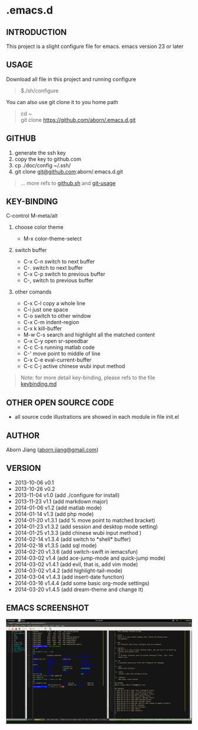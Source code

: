 .emacs.d
==========

## INTRODUCTION
This project is a slight configure file for emacs.
emacs version 23 or later

## USAGE
Download all file in this project and running configure  
> $./sh/configure

You can also use git clone it to you home path
> cd ~  
> git clone https://github.com/aborn/.emacs.d.git

## GITHUB
1. generate the ssh key
2. copy the key to github.com
3. cp ./doc/config ~/.ssh/
4. git clone git@github.com:aborn/.emacs.d.git

> ... more refs to
  [github.sh](https://github.com/aborn/.emacs.d/blob/master/sh/github.sh
  "github.com clone setting initial.") and
  [git-usage](https://github.com/aborn/.emacs.d/blob/master/doc/git-usage.md
  "how to use git.")

## KEY-BINDING
C-control
M-meta/alt

1. choose color theme
	*  M-x color-theme-select

2. switch buffer    
	* C-x C-n  switch to next buffer
    * C-.      switch to next buffer
	* C-x C-p  switch to previous buffer
    * C-,      switch to previous buffer

3. other comands
	* C-x C-l  copy a whole line
	* C-i      just one space
	* C-o      switch to other window
    * C-x C-m  indent-region
    * C-x k    kill-buffer
    * M-w C-s  search and highlight all the matched content
    * C-x C-y  open sr-speedbar
    * C-c C-s  running matlab code
    * C-'      move point to middle of line
    * C-x C-e  eval-current-buffer
    * C-c C-j  active chinese wubi input method

> Note: for more detail key-binding, please refs to the file
> [keybinding.md](https://github.com/aborn/.emacs.d/blob/master/doc/keybinding.md 
> "all hot-key instructions in this repo")

## OTHER OPEN SOURCE CODE
* all source code illustrations are showed in each module in file init.el

## AUTHOR
Aborn Jiang (aborn.jiang@gmail.com)

## VERSION
* 2013-10-06 v0.1
* 2013-10-26 v0.2
* 2013-11-04 v1.0   (add ./configure for install)
* 2013-11-23 v1.1   (add markdown major)
* 2014-01-06 v1.2   (add matlab mode)
* 2014-01-14 v1.3   (add php mode)
* 2014-01-20 v1.3.1 (add % move point to matched bracket)
* 2014-01-23 v1.3.2 (add session and desktop mode setting)
* 2014-01-25 v1.3.3 (add chinese wubi input method )
* 2014-02-14 v1.3.4 (add switch to \*shell\* buffer)
* 2014-02-18 v1.3.5 (add sql mode)
* 2014-02-20 v1.3.6 (add switch-swift in iemacsfun)
* 2014-03-02 v1.4   (add ace-jump-mode and quick-jump mode)
* 2014-03-02 v1.4.1 (add evil, that is, add vim mode)
* 2014-03-02 v1.4.2 (add highlight-tail-mode)
* 2014-03-04 v1.4.3 (add insert-date function)
* 2014-03-16 v1.4.4 (add some basic org-mode settings)
* 2014-03-20 v1.4.5 (add dream-theme and change it)

## EMACS SCREENSHOT
![](emacs.png "my emacs screenshot")

